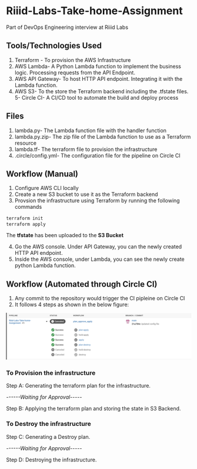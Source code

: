# Riiid-Labs-Take-home-Assignment
Part of DevOps Engineering interview at Riiid Labs

## Tools/Technologies Used
1. Terraform - To provision the AWS Infrastructure 
2. AWS Lambda- A Python Lambda function to implement the business logic. Processing requests from the API Endpoint.
3. AWS API Gateway- To host HTTP API endpoint. Integrating it with the Lambda function. 
4. AWS S3- To the store the Terraform backend including the .tfstate files.
5- Circle CI-  A CI/CD tool to automate the build and deploy process

## Files
1. lambda.py- The Lambda function file with the handler function
2. lambda.py.zip- The zip file of the Lambda function to use as a Terraform resource
3. lambda.tf- The terraform file to provision the infrastructure
4. .circle/config.yml- The configuration file for the pipeline on Circle CI

## Workflow (Manual)
1. Configure AWS CLI locally
2. Create a new S3 bucket to use it as the Terraform backend
3. Provsion the infrastructure using Terraform by running the following commands
```
terraform init
terraform apply
```
The **tfstate** has been uploaded to the **S3 Bucket**

4. Go the AWS console. Under API Gateway, you can the newly created HTTP API endpoint. 
5. Inside the AWS console, under Lambda, you can see the newly create python Lambda function. 

## Workflow (Automated through Circle CI)
1. Any commit to the repository would trigger the CI pipleine on Circle CI
2. It follows 4 steps as shown in the below figure:

![Pipeline](/images/pipeline.png)

### To Provision the infrastructure ###
Step A: Generating the terraform plan for the infrastructure.

*------Waiting for Approval-----*

Step B: Applying the terraform plan and storing the state in S3 Backend.

### To Destroy the infrastructure ###
Step C: Generating a Destroy plan.

*------Waiting for Approval-----*

Step D: Destroying the infrastructure.


